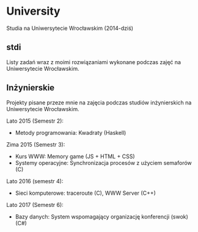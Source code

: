 # University

Studia na Uniwersytecie Wrocławskim (2014-dziś)

## stdi

Listy zadań wraz z moimi rozwiązaniami wykonane podczas zajęć na Uniwersytecie Wrocławskim.

## Inżynierskie

Projekty pisane przeze mnie na zajęcia podczas studiów inżynierskich na Uniwersytecie Wrocławskim.

Lato 2015 (Semestr 2):

- Metody programowania: Kwadraty (Haskell)

Zima 2015 (Semestr 3):

- Kurs WWW: Memory game (JS + HTML + CSS)
- Systemy operacyjne: Synchronizacja procesów z użyciem semaforów (C)

Lato 2016 (semestr 4):

- Sieci komputerowe: traceroute (C), WWW Server (C++)

Lato 2017 (Semestr 6):

- Bazy danych: System wspomagający organizację konferencji (swok) (C#)
